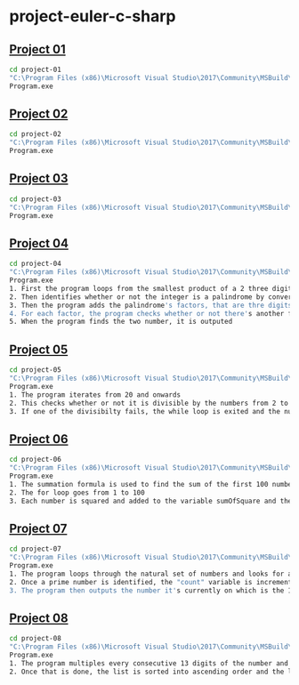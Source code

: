 # project-euler-c-sharp
## [Project 01](https://projecteuler.net/problem=1) 
```bash
cd project-01
"C:\Program Files (x86)\Microsoft Visual Studio\2017\Community\MSBuild\15.0\Bin\Roslyn\csc" Program.cs
Program.exe
```
## [Project 02](https://projecteuler.net/problem=2) 
```bash
cd project-02
"C:\Program Files (x86)\Microsoft Visual Studio\2017\Community\MSBuild\15.0\Bin\Roslyn\csc" Program.cs
Program.exe
```
## [Project 03](https://projecteuler.net/problem=3) 
```bash
cd project-03
"C:\Program Files (x86)\Microsoft Visual Studio\2017\Community\MSBuild\15.0\Bin\Roslyn\csc" Program.cs
Program.exe
```
## [Project 04](https://projecteuler.net/problem=4) 
```bash
cd project-04
"C:\Program Files (x86)\Microsoft Visual Studio\2017\Community\MSBuild\15.0\Bin\Roslyn\csc" Program.cs
Program.exe
1. First the program loops from the smallest product of a 2 three digit multiplication to the largest
2. Then identifies whether or not the integer is a palindrome by converting the integers into a string and reversing the string
3. Then the program adds the palindrome's factors, that are thre digits long, into a hashtable
4. For each factor, the program checks whether or not there's another factor that would provide a product which is the palindrome number
5. When the program finds the two number, it is outputed
```
## [Project 05](https://projecteuler.net/problem=5) 
```bash
cd project-05
"C:\Program Files (x86)\Microsoft Visual Studio\2017\Community\MSBuild\15.0\Bin\Roslyn\csc" Program.cs
Program.exe
1. The program iterates from 20 and onwards
2. This checks whether or not it is divisible by the numbers from 2 to 20
3. If one of the divisibilty fails, the while loop is exited and the number is incremented
```
## [Project 06](https://projecteuler.net/problem=6) 
```bash
cd project-06
"C:\Program Files (x86)\Microsoft Visual Studio\2017\Community\MSBuild\15.0\Bin\Roslyn\csc" Program.cs
Program.exe
1. The summation formula is used to find the sum of the first 100 numbers and then the result is squared
2. The for loop goes from 1 to 100
3. Each number is squared and added to the variable sumOfSquare and the difference is outputed at the end of the loop
```
## [Project 07](https://projecteuler.net/problem=7) 
```bash
cd project-07
"C:\Program Files (x86)\Microsoft Visual Studio\2017\Community\MSBuild\15.0\Bin\Roslyn\csc" Program.cs
Program.exe
1. The program loops through the natural set of numbers and looks for a prime number
2. Once a prime number is identified, the "count" variable is incremented and exists the loop once it's 1001
3. The program then outputs the number it's currently on which is the 1001'st prime number.
```
## [Project 08](https://projecteuler.net/problem=8) 
```bash
cd project-08
"C:\Program Files (x86)\Microsoft Visual Studio\2017\Community\MSBuild\15.0\Bin\Roslyn\csc" Program.cs
Program.exe
1. The program multiples every consecutive 13 digits of the number and adds the product into a list.
2. Once that is done, the list is sorted into ascending order and the last element of the list is the largest product which is diplayed onto the screen.
```